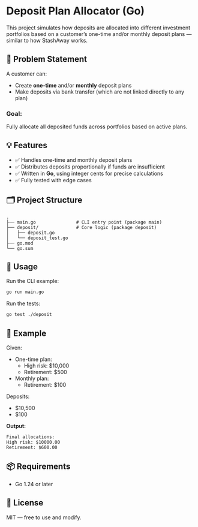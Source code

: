 # Deposit Plan Allocator (Go)

This project simulates how deposits are allocated into different investment portfolios based on a customer’s one-time and/or monthly deposit plans — similar to how StashAway works.

## 🧠 Problem Statement

A customer can:
- Create **one-time** and/or **monthly** deposit plans
- Make deposits via bank transfer (which are not linked directly to any plan)

### Goal:
Fully allocate all deposited funds across portfolios based on active plans.

## 💡 Features

- ✅ Handles one-time and monthly deposit plans
- ✅ Distributes deposits proportionally if funds are insufficient
- ✅ Written in **Go**, using integer cents for precise calculations
- ✅ Fully tested with edge cases

## 🗂 Project Structure

```
.
├── main.go               # CLI entry point (package main)
├── deposit/              # Core logic (package deposit)
│   ├── deposit.go
│   └── deposit_test.go
├── go.mod
└── go.sum
```

## 🚀 Usage

Run the CLI example:

```bash
go run main.go
```

Run the tests:

```bash
go test ./deposit
```

## 🧪 Example

Given:
- One-time plan: 
  - High risk: $10,000
  - Retirement: $500
- Monthly plan:
  - Retirement: $100

Deposits:
- $10,500
- $100

**Output:**
```
Final allocations:
High risk: $10000.00
Retirement: $600.00
```

## 📦 Requirements

- Go 1.24 or later

## 🧾 License

MIT — free to use and modify.
